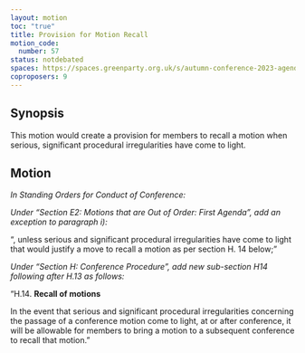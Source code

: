 ```yaml
---
layout: motion
toc: "true"
title: Provision for Motion Recall
motion_code:
  number: 57
status: notdebated
spaces: https://spaces.greenparty.org.uk/s/autumn-conference-2023-agenda-forum/post/post/view?id=11008
coproposers: 9
---
```

## Synopsis

This motion would create a provision for members to recall a motion when serious, significant procedural irregularities have come to light.

## Motion

*In Standing Orders for Conduct of Conference:*

*Under “Section E2: Motions that are Out of Order: First Agenda”, add an exception to paragraph i):*

“, unless serious and significant procedural irregularities have come to light that would justify a move to recall a motion as per section H. 14 below;”

*Under “Section H: Conference Procedure”, add new sub-section H14 following after H.13 as follows:*

“H.14. **Recall of motions**

In the event that serious and significant procedural irregularities concerning the passage of a conference motion come to light, at or after conference, it will be allowable for members to bring a motion to a subsequent conference to recall that motion.”